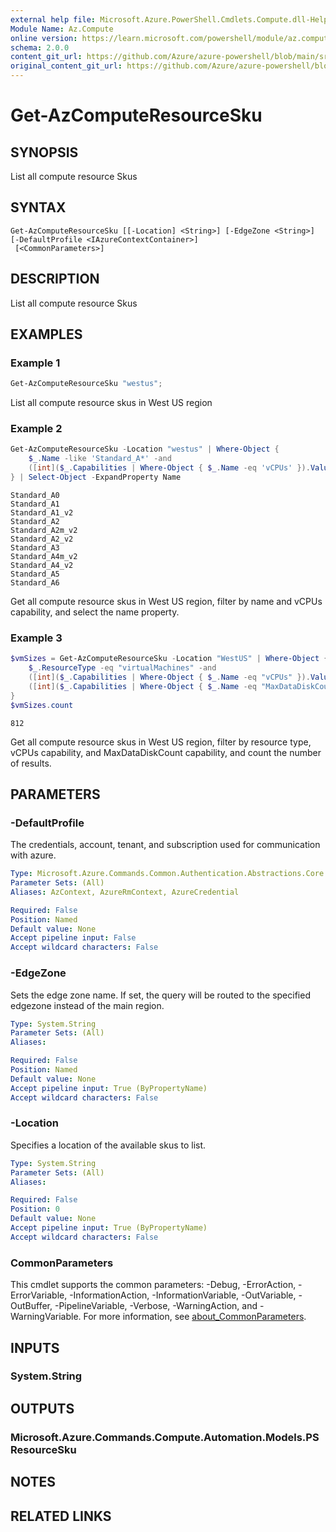```yaml
---
external help file: Microsoft.Azure.PowerShell.Cmdlets.Compute.dll-Help.xml
Module Name: Az.Compute
online version: https://learn.microsoft.com/powershell/module/az.compute/get-azcomputeresourcesku
schema: 2.0.0
content_git_url: https://github.com/Azure/azure-powershell/blob/main/src/Compute/Compute/help/Get-AzComputeResourceSku.md
original_content_git_url: https://github.com/Azure/azure-powershell/blob/main/src/Compute/Compute/help/Get-AzComputeResourceSku.md
---
```


# Get-AzComputeResourceSku

## SYNOPSIS
List all compute resource Skus

## SYNTAX

```
Get-AzComputeResourceSku [[-Location] <String>] [-EdgeZone <String>] [-DefaultProfile <IAzureContextContainer>]
 [<CommonParameters>]
```

## DESCRIPTION
List all compute resource Skus

## EXAMPLES

### Example 1
```powershell
Get-AzComputeResourceSku "westus";
```

List all compute resource skus in West US region

### Example 2
```powershell
Get-AzComputeResourceSku -Location "westus" | Where-Object {
    $_.Name -like 'Standard_A*' -and
    ([int]($_.Capabilities | Where-Object { $_.Name -eq 'vCPUs' }).Value) -le 4
} | Select-Object -ExpandProperty Name
```

```output
Standard_A0
Standard_A1
Standard_A1_v2
Standard_A2
Standard_A2m_v2
Standard_A2_v2
Standard_A3
Standard_A4m_v2
Standard_A4_v2
Standard_A5
Standard_A6
```

Get all compute resource skus in West US region, filter by name and vCPUs capability, and select the name property.

### Example 3
```powershell
$vmSizes = Get-AzComputeResourceSku -Location "WestUS" | Where-Object {
    $_.ResourceType -eq "virtualMachines" -and
    ([int]($_.Capabilities | Where-Object { $_.Name -eq "vCPUs" }).Value) -ge 4 -and
    ([int]($_.Capabilities | Where-Object { $_.Name -eq "MaxDataDiskCount" }).Value) -ge 8
}
$vmSizes.count
```

```output
812
```

Get all compute resource skus in West US region, filter by resource type, vCPUs capability, and MaxDataDiskCount capability, and count the number of results.

## PARAMETERS

### -DefaultProfile
The credentials, account, tenant, and subscription used for communication with azure.

```yaml
Type: Microsoft.Azure.Commands.Common.Authentication.Abstractions.Core.IAzureContextContainer
Parameter Sets: (All)
Aliases: AzContext, AzureRmContext, AzureCredential

Required: False
Position: Named
Default value: None
Accept pipeline input: False
Accept wildcard characters: False
```

### -EdgeZone
Sets the edge zone name. If set, the query will be routed to the specified edgezone instead of the main region.

```yaml
Type: System.String
Parameter Sets: (All)
Aliases:

Required: False
Position: Named
Default value: None
Accept pipeline input: True (ByPropertyName)
Accept wildcard characters: False
```

### -Location
Specifies a location of the available skus to list.

```yaml
Type: System.String
Parameter Sets: (All)
Aliases:

Required: False
Position: 0
Default value: None
Accept pipeline input: True (ByPropertyName)
Accept wildcard characters: False
```

### CommonParameters
This cmdlet supports the common parameters: -Debug, -ErrorAction, -ErrorVariable, -InformationAction, -InformationVariable, -OutVariable, -OutBuffer, -PipelineVariable, -Verbose, -WarningAction, and -WarningVariable. For more information, see [about_CommonParameters](http://go.microsoft.com/fwlink/?LinkID=113216).

## INPUTS

### System.String

## OUTPUTS

### Microsoft.Azure.Commands.Compute.Automation.Models.PSResourceSku

## NOTES

## RELATED LINKS
